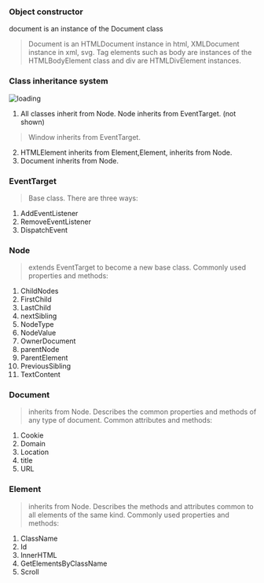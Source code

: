 ### Object constructor
document is an instance of the Document class
> Document is an HTMLDocument instance in html, XMLDocument instance in xml, svg.
Tag elements such as body are instances of the HTMLBodyElement class and div are HTMLDivElement instances.
### Class inheritance system
![loading](https://saber2pr.top/MyWeb/resource/image/dom-class.webp)
1. All classes inherit from Node. Node inherits from EventTarget. (not shown)
> Window inherits from EventTarget.
2. HTMLElement inherits from Element,Element, inherits from Node.
3. Document inherits from Node.
### EventTarget
> Base class.
There are three ways:
1. AddEventListener
2. RemoveEventListener
3. DispatchEvent
### Node
> extends EventTarget to become a new base class.
Commonly used properties and methods:
1. ChildNodes
2. FirstChild
3. LastChild
4. nextSibling
5. NodeType
6. NodeValue
7. OwnerDocument
8. parentNode
9. ParentElement
10. PreviousSibling
11. TextContent
### Document
> inherits from Node. Describes the common properties and methods of any type of document.
Common attributes and methods:
1. Cookie
2. Domain
3. Location
4. title
5. URL
### Element
> inherits from Node. Describes the methods and attributes common to all elements of the same kind.
Commonly used properties and methods:
1. ClassName
2. Id
3. InnerHTML
4. GetElementsByClassName
5. Scroll